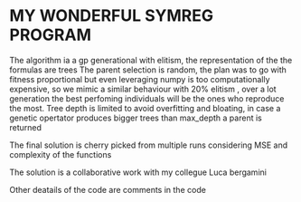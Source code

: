# MY WONDERFUL SYMREG PROGRAM

The algorithm ia a gp  generational with elitism, the representation of the the formulas are trees
The parent selection is random, the plan was to go with fitness proportional but even leveraging numpy is too 
computationally expensive, so we mimic a similar behaviour with 20% elitism ,
over a lot generation the best perfoming individuals will be the ones who reproduce the most.
Tree depth is limited to avoid overfitting and bloating, in case a genetic opertator produces bigger trees than 
max_depth a parent is returned

The final solution is cherry picked from multiple runs considering MSE and complexity of the functions 

The solution is a collaborative work with my collegue Luca bergamini 

Other deatails of the code are comments in the code 
